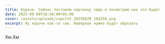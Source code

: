```yaml
---
title: Короче. Сейчас поставлю картинку сюда и посмотрим как это будет
date: 2025-09-08T18:50:00+03:00
cover: /assets/uploads/copilot_20250829_184258.png
excerpt: Ну короче как-то так. Наверное нужно будет обрезать
---
```

Хм.Хм
